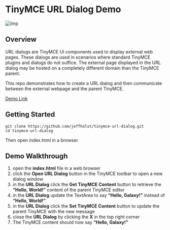 # TinyMCE URL Dialog Demo

![Imp](https://user-images.githubusercontent.com/33558430/111506954-28e51a00-8718-11eb-8a73-9e200080d495.png)


## Overview

URL dialogs are TinyMCE UI components used to display external web pages. These dialogs are used in scenarios where standard TinyMCE plugins and dialogs do not suffice. The external page displayed in the URL dialog may be hosted on a completely different domain than the TinyMCE parent.

This repo demonstrates how to create a URL dialog and then communicate between the external webpage and the parent TinyMCE.

[Demo Link](https://jeffholst.github.io/tinymce-url-dialog/index.html)

## Getting Started
```
git clone https://github.com/jeffholst/tinymce-url-dialog.git
cd tinymce-url-dialog
```

Then open index.html in a browser.

## Demo Walkthrough

1) open the **index.html** file in a web browser
1) click the **Open URL Dialog** button in the TinyMCE toolbar to open a new dialog window
1) in the **URL Dialog** click the **Get TinyMCE Content** button to retrieve the **“Hello, World!”** content of the parent TinyMCE editor
1) in the **URL Dialog** update the TextArea to say **“Hello, Galaxy!”** instead of **“Hello, World!”**
1) in the **URL Dialog** click the **Set TinyMCE Content** button to update the parent TinyMCE with the new message
1) close the **URL Dialog** by clicking the **X** in the top right corner
1) The TinyMCE content should now say **“Hello, Galaxy!”**

